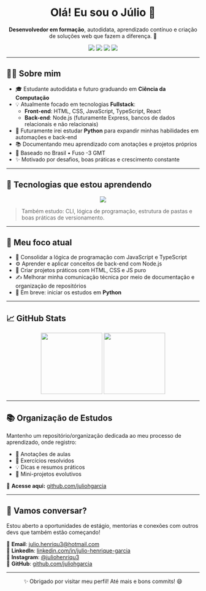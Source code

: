 <!-- Banner ou imagem opcional -->
<!-- <img src="https://github.com/juliohgarcia/juliohgarcia/blob/main/banner.png" alt="Banner de boas-vindas" width="100%" /> -->

<h1 align="center">Olá! Eu sou o Júlio 👋</h1>

<p align="center">
  <strong>Desenvolvedor em formação</strong>, autodidata, aprendizado contínuo e criação de soluções web que fazem a diferença. 🚀
</p>

<p align="center">
  <a href="https://www.linkedin.com/in/julio-henrique-garcia" target="_blank"><img src="https://img.shields.io/badge/LinkedIn-0077B5?style=flat-square&logo=linkedin&logoColor=white"/></a>
  <a href="mailto:julio.henriqu3@hotmail.com"><img src="https://img.shields.io/badge/E--mail-D14836?style=flat-square&logo=gmail&logoColor=white"/></a>
  <a href="https://www.instagram.com/juliohenriqu3/" target="_blank"><img src="https://img.shields.io/badge/Instagram-E4405F?style=flat-square&logo=instagram&logoColor=white"/></a>
  <img src="https://img.shields.io/static/v1?label=Status&message=Aprendendo%20Fullstack&color=blue&style=flat-square"/>
</p>

---

## 👨‍💻 Sobre mim

- 🎓 Estudante autodidata e futuro graduando em **Ciência da Computação**  
- 💡 Atualmente focado em tecnologias **Fullstack**:
  - **Front-end**: HTML, CSS, JavaScript, TypeScript, React
  - **Back-end**: Node.js (futuramente Express, bancos de dados relacionais e não relacionais)
- 🐍 Futuramente irei estudar **Python** para expandir minhas habilidades em automações e back-end
- 📚 Documentando meu aprendizado com anotações e projetos próprios
- 📍 Baseado no Brasil • Fuso -3 GMT
- ✨ Motivado por desafios, boas práticas e crescimento constante

---

## 🚀 Tecnologias que estou aprendendo

<div align="center">
  <img src="https://skillicons.dev/icons?i=html,css,js,ts,react,nodejs,py,git,github,vscode,linux" />
</div>

> Também estudo: CLI, lógica de programação, estrutura de pastas e boas práticas de versionamento.

---

## 🧠 Meu foco atual

- 🔧 Consolidar a lógica de programação com JavaScript e TypeScript
- ⚙️ Aprender e aplicar conceitos de back-end com Node.js
- 🧱 Criar projetos práticos com HTML, CSS e JS puro
- ✍️ Melhorar minha comunicação técnica por meio de documentação e organização de repositórios
- 📘 Em breve: iniciar os estudos em **Python**

---

## 📈 GitHub Stats

<div align="center">
  <img height="160em" src="https://github-readme-stats.vercel.app/api?username=juliohgarcia&show_icons=true&theme=radical" />
  <img height="160em" src="https://github-readme-stats.vercel.app/api/top-langs/?username=juliohgarcia&layout=compact&theme=radical" />
</div>

---

## 📚 Organização de Estudos

Mantenho um repositório/organização dedicada ao meu processo de aprendizado, onde registro:

- 📒 Anotações de aulas
- 🧪 Exercícios resolvidos
- 💡 Dicas e resumos práticos
- 🧩 Mini-projetos evolutivos

🔗 **Acesse aqui:** [github.com/juliohgarcia](https://github.com/juliohgarcia)

---

## 💬 Vamos conversar?

Estou aberto a oportunidades de estágio, mentorias e conexões com outros devs que também estão começando!

📩 **Email**: julio.henriqu3@hotmail.com  
🔗 **LinkedIn**: [linkedin.com/in/julio-henrique-garcia](https://www.linkedin.com/in/julio-henrique-garcia)  
📸 **Instagram**: [@juliohenriqu3](https://www.instagram.com/juliohenriqu3/)  
🐙 **GitHub**: [github.com/juliohgarcia](https://github.com/juliohgarcia)

---

<p align="center">✨ Obrigado por visitar meu perfil! Até mais e bons commits! 😄</p>
